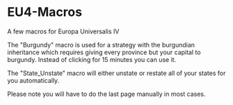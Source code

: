 # EU4-Macros
A few macros for Europa Universalis IV

The "Burgundy" macro is used for a strategy with the burgundian inheritance which requires giving every province but your capital to burgundy. Instead of clicking for 15 minutes you can use it.

The "State_Unstate" macro will either unstate or restate all of your states for you automatically.

Please note you will have to do the last page manually in most cases.
